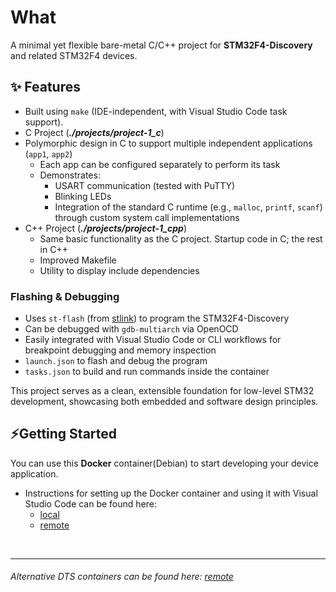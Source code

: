 
# What

A minimal yet flexible bare-metal C/C++ project for **STM32F4-Discovery** and related STM32F4 devices.

## ✨ Features

  - Built using `make` (IDE-independent, with Visual Studio Code task support).
  - C Project (***./projects/project-1_c***)   
  - Polymorphic design in C to support multiple independent applications (`app1`, `app2`)
    - Each app can be configured separately to perform its task
    - Demonstrates:
      - USART communication (tested with PuTTY)
      - Blinking LEDs
      - Integration of the standard C runtime (e.g., `malloc`, `printf`, `scanf`) through custom system call implementations
  - C++ Project (***./projects/project-1_cpp***)
    - Same basic functionality as the C project. Startup code in C; the rest in C++
    - Improved Makefile
    - Utility to display include dependencies

### Flashing & Debugging

-   Uses `st-flash` (from [stlink](https://github.com/stlink-org/stlink)) to program the STM32F4-Discovery
-   Can be debugged with `gdb-multiarch` via OpenOCD
-   Easily integrated with Visual Studio Code or CLI workflows for breakpoint debugging and memory inspection
  - `launch.json` to flash and debug the program
  - `tasks.json` to build and run commands inside the container

This project serves as a clean, extensible foundation for low-level STM32 development, showcasing both embedded and software design principles.

## ⚡Getting Started

You can use this **Docker** container(Debian) to start developing your device application.

- Instructions for setting up the Docker container and using it with Visual Studio Code can be found here:
  - [local](./Howtos/howto_create_a_dev_container)  
  - [remote](https://nicojane.github.io/STM32F4/Howtos/howto_create_A_dev_container.html)

<br>

---
###### *Alternative DTS containers can be found here: [remote](https://nicojane.github.io/Docker-Template-Stacks-Home/)*
